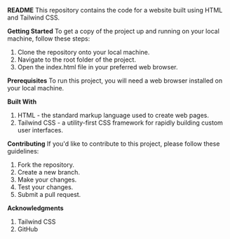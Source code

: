 **README**
This repository contains the code for a website built using HTML and Tailwind CSS.

**Getting Started**
To get a copy of the project up and running on your local machine, follow these steps:

1. Clone the repository onto your local machine.
2. Navigate to the root folder of the project.
3. Open the index.html file in your preferred web browser.

**Prerequisites**
To run this project, you will need a web browser installed on your local machine.

**Built With**
1. HTML - the standard markup language used to create web pages.
2. Tailwind CSS - a utility-first CSS framework for rapidly building custom user interfaces.

**Contributing**
If you'd like to contribute to this project, please follow these guidelines:

1. Fork the repository.
2. Create a new branch.
3. Make your changes.
4. Test your changes.
5. Submit a pull request.

**Acknowledgments**
1. Tailwind CSS
2. GitHub
